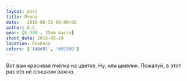 ```yaml
---
layout: post
title: Пчела
date:   2016-08-30 00:00:00
author: К.С.
gear: [E-300 , 35mm macro]
shoot_date: 2016-08-19
location: Ёльбаза
colors: ['140d01', '691500']
---
```


Вот вам красивая пчёлка на цветке. Ну, или шмелик. Пожалуй, в этот раз это не слишком важно.

